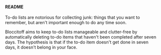 <h4>README</h4>
<p>To-do lists are notorious for collecting junk: things that you want to remember, but aren't important enough to do any time soon.</p>

<p>Bloccitoff aims to keep to-do lists manageable and clutter-free by automatically deleting to-do items that haven't been completed after seven days. The hypothesis is that if the to-do item doesn't get done in seven days, it doesn't belong in your face.</p>